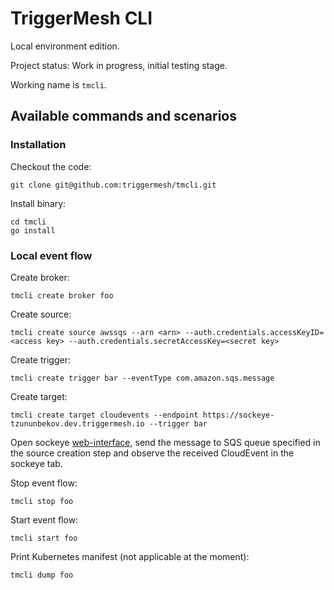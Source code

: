# TriggerMesh CLI
Local environment edition.

Project status: Work in progress, initial testing stage.

Working name is `tmcli`.

## Available commands and scenarios

### Installation

Checkout the code:

```
git clone git@github.com:triggermesh/tmcli.git
```

Install binary:

```
cd tmcli
go install
```

### Local event flow

Create broker:

```
tmcli create broker foo
```

Create source:

```
tmcli create source awssqs --arn <arn> --auth.credentials.accessKeyID=<access key> --auth.credentials.secretAccessKey=<secret key>
```

Create trigger:

```
tmcli create trigger bar --eventType com.amazon.sqs.message
```

Create target:

```
tmcli create target cloudevents --endpoint https://sockeye-tzununbekov.dev.triggermesh.io --trigger bar 
```

Open sockeye [web-interface](https://sockeye-tzununbekov.dev.triggermesh.io), send the message to SQS queue specified in the source creation step and observe the received CloudEvent in the sockeye tab.

Stop event flow:

```
tmcli stop foo
```

Start event flow:

```
tmcli start foo
```

Print Kubernetes manifest (not applicable at the moment):

```
tmcli dump foo
```
